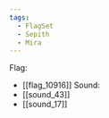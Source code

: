 ```yaml
---
tags:
  - FlagSet
  - Sepith
  - Mira
---
```

Flag:
- [[flag_10916]]
Sound:
- [[sound_43]]
- [[sound_17]]
